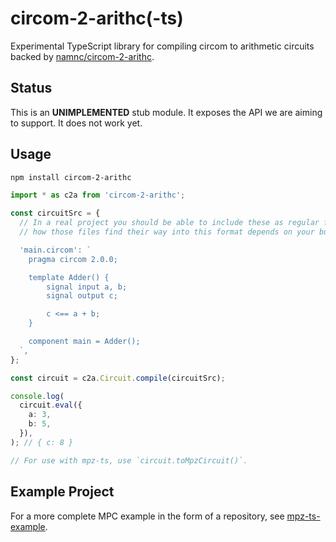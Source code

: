 # circom-2-arithc(-ts)

Experimental TypeScript library for compiling circom to arithmetic circuits
backed by [namnc/circom-2-arithc](https://github.com/namnc/circom-2-arithc).

## Status

This is an **UNIMPLEMENTED** stub module. It exposes the API we are aiming to
support. It does not work yet.

## Usage

```sh
npm install circom-2-arithc
```

```ts
import * as c2a from 'circom-2-arithc';

const circuitSrc = {
  // In a real project you should be able to include these as regular files, but
  // how those files find their way into this format depends on your build tool.

  'main.circom': `
    pragma circom 2.0.0;

    template Adder() {
        signal input a, b;
        signal output c;

        c <== a + b;
    }

    component main = Adder();
  `,
};

const circuit = c2a.Circuit.compile(circuitSrc);

console.log(
  circuit.eval({
    a: 3,
    b: 5,
  }),
); // { c: 8 }

// For use with mpz-ts, use `circuit.toMpzCircuit()`.
```

## Example Project

For a more complete MPC example in the form of a repository, see
[mpz-ts-example](https://github.com/voltrevo/mpz-ts-example).
